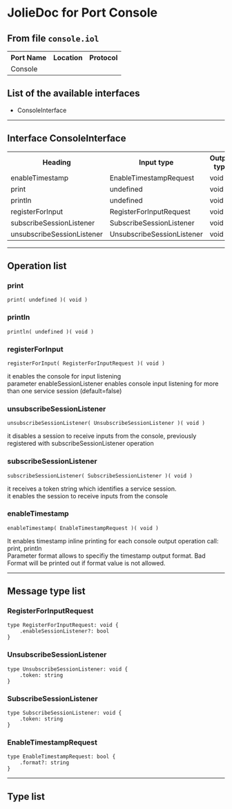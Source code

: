 # JolieDoc for Port Console #

## From file `console.iol` ##

<table>
 <tbody>
  <tr>
   <th>Port Name</th>
   <th>Location</th>
   <th>Protocol</th>
  </tr>
  <tr>
   <td>Console</td>
   <td></td>
   <td></td>
  </tr>
 </tbody>
</table>

## List of the available interfaces ##

 *  ConsoleInterface 

--------------------

## Interface ConsoleInterface ##

<table>
 <tbody>
  <tr>
   <th>Heading</th>
   <th>Input type</th>
   <th>Output type</th>
   <th>Faults</th>
  </tr>
  <tr>
   <td><a rel="nofollow">enableTimestamp</a></td>
   <td><a rel="nofollow">EnableTimestampRequest</a><br></td>
   <td>void<br></td>
   <td></td>
  </tr>
  <tr>
   <td><a rel="nofollow">print</a></td>
   <td>undefined<br></td>
   <td>void<br></td>
   <td></td>
  </tr>
  <tr>
   <td><a rel="nofollow">println</a></td>
   <td>undefined<br></td>
   <td>void<br></td>
   <td></td>
  </tr>
  <tr>
   <td><a rel="nofollow">registerForInput</a></td>
   <td><a rel="nofollow">RegisterForInputRequest</a><br></td>
   <td>void<br></td>
   <td></td>
  </tr>
  <tr>
   <td><a rel="nofollow">subscribeSessionListener</a></td>
   <td><a rel="nofollow">SubscribeSessionListener</a><br></td>
   <td>void<br></td>
   <td></td>
  </tr>
  <tr>
   <td><a rel="nofollow">unsubscribeSessionListener</a></td>
   <td><a rel="nofollow">UnsubscribeSessionListener</a><br></td>
   <td>void<br></td>
   <td></td>
  </tr>
 </tbody>
</table>

--------------------

## Operation list ##

### print ###

    print( undefined )( void )

### println ###

    println( undefined )( void )

### registerForInput ###

    registerForInput( RegisterForInputRequest )( void )

it enables the console for input listening  
parameter enableSessionListener enables console input listening for more than one service session (default=false)

### unsubscribeSessionListener ###

    unsubscribeSessionListener( UnsubscribeSessionListener )( void )

it disables a session to receive inputs from the console, previously registered with subscribeSessionListener operation

### subscribeSessionListener ###

    subscribeSessionListener( SubscribeSessionListener )( void )

it receives a token string which identifies a service session.  
it enables the session to receive inputs from the console

### enableTimestamp ###

    enableTimestamp( EnableTimestampRequest )( void )

It enables timestamp inline printing for each console output operation call: print, println  
Parameter format allows to specifiy the timestamp output format. Bad Format will be printed out if format value is not allowed.

--------------------

## Message type list ##

### RegisterForInputRequest ###

    type RegisterForInputRequest: void { 
        .enableSessionListener?: bool
    }

### UnsubscribeSessionListener ###

    type UnsubscribeSessionListener: void { 
        .token: string
    }

### SubscribeSessionListener ###

    type SubscribeSessionListener: void { 
        .token: string
    }

### EnableTimestampRequest ###

    type EnableTimestampRequest: bool { 
        .format?: string
    }

--------------------

## Type list ##